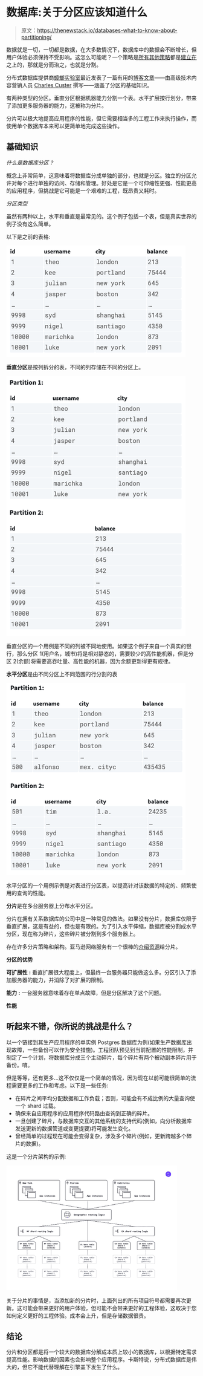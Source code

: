 # 数据库:关于分区应该知道什么

> 原文：<https://thenewstack.io/databases-what-to-know-about-partitioning/>

数据就是一切，一切都是数据，在大多数情况下，数据库中的数据会不断增长，但用户体验必须保持不受影响。这怎么可能呢？一个策略是[所有其他策略](https://thenewstack.io/techniques-for-scaling-applications-with-a-database/)都是[建立在](https://thenewstack.io/how-to-choose-the-right-database-in-2023/)之上的，那就是分而治之，也就是分割。

分布式数据库提供商[蟑螂实验室](https://www.cockroachlabs.com/)最近发表了一篇有用的[博客文章](https://www.cockroachlabs.com/blog/what-is-data-partitioning-and-how-to-do-it-right/)——由高级技术内容营销人员 [Charles Custer](https://www.linkedin.com/search/results/all/?keywords=charlie%20custer%20cockroach&origin=GLOBAL_SEARCH_HEADER&sid=YHX&utm_source=thenewstack&utm_medium=website&utm_content=inline-mention&utm_campaign=platform) 撰写——涵盖了分区的基础知识。

有两种类型的分区。垂直分区根据机器能力分割一个表。水平扩展按行划分，带来了添加更多服务器的能力，这被称为分片。

分片可以极大地提高应用程序的性能，但它需要相当多的工程工作来执行操作，而使用单个数据库本来可以更简单地完成这些操作。

## **基础知识**

*什么是数据库分区？*

概念上非常简单，这意味着将数据库分成单独的部分，也就是分区。独立的分区允许对每个进行单独的访问、存储和管理。好处是它是一个可伸缩性更强、性能更高的应用程序，但挑战是它可能是一个艰难的工程，既昂贵又耗时。

*分区类型*

虽然有两种以上，水平和垂直是最常见的。这个例子包括一个表，但是真实世界的例子没有这么简单。

以下是之前的表格:

![](img/8545f55b9b88c35891869b3c6c3a6bfd.png)

**垂直分区**是按列拆分的表，不同的列存储在不同的分区上。

![](img/c01f2fcdbccb7fa692816b0dac89a5df.png)

垂直分区的一个用例是不同的列被不同地使用。如果这个例子来自一个真实的银行，那么分区 1(用户名，城市)将是相对静态的，需要较少的高性能机器，但是分区 2(余额)将需要高吞吐量、高性能的机器，因为余额更新得更有规律。

**水平分区**是由不同分区上不同范围的行分割的表

![](img/d02fa81a7eea1b983a92725106bf2cb1.png)

水平分区的一个用例示例是对表进行分区表，以提高针对该数据的特定的、频繁使用的查询的性能。

**分片**是在多台服务器上分布水平分区。

分片在拥有关系数据库的公司中是一种常见的做法。如果没有分片，数据库仅限于垂直扩展，这是有益的，但也是有限的。为了引入水平伸缩，数据库被分割成水平分区，现在称为碎片，这些碎片被分割到多个服务器上。

存在许多分片策略和架构。亚马逊网络服务有一个很棒的[介绍资源](https://aws.amazon.com/what-is/database-sharding/)给分片。

**分区的优势**

**可扩展性** **:** 垂直扩展很大程度上，但最终一台服务器只能做这么多。分区引入了添加服务器的能力，并消除了对扩展的限制。

**能力** **:** 一台服务器意味着存在单点故障，但是分区解决了这个问题。

**性能**

## **听起来不错，你所说的挑战是什么？**

以一个链接到其生产应用程序的单实例 Postgres 数据库为例(如果生产数据库出现故障，一些备份可以作为安全措施)。工程团队预见到当前配置的性能限制，并制定了一个计划，将数据库分成三个主动碎片，每个碎片有两个被动副本碎片用于备份。唷。

但是等等，还有更多…这不仅仅是一个简单的情况，因为现在以前可能很简单的流程需要更多的工作和考虑。以下是一些任务:

*   在碎片之间平均分配数据和工作负载；否则，可能会有不成比例的大量查询使一个 shard 过载。
*   确保来自应用程序的应用程序代码路由查询到正确的碎片。
*   一旦创建了碎片，与数据库交互的其他系统的支持代码(例如，向分析数据库发送更新的数据管道或变更提要)将可能发生变化。
*   曾经简单的过程现在可能会变得复杂，涉及多个碎片(例如，更新跨越多个碎片的数据)。

这是一个分片架构的示例:

![](img/a383704e583f3015226db10a9d8ee493.png)

关于分片的事情是，当添加新的分片时，上面列出的所有项目符号都需要再次更新。这可能会带来更好的用户体验，但可能不会带来更好的工程体验，这取决于您如何定义更好的工程体验。成本会上升，但是存储数据很贵。

## **结论**

分片和分区都是将一个较大的数据库分解成本质上较小的数据库，以根据特定需求提高性能。影响数据的因素也会影响整个应用程序。卡斯特说，分布式数据库是伟大的，但它不能代替理解在引擎盖下发生了什么。

<svg xmlns:xlink="http://www.w3.org/1999/xlink" viewBox="0 0 68 31" version="1.1"><title>Group</title> <desc>Created with Sketch.</desc></svg>